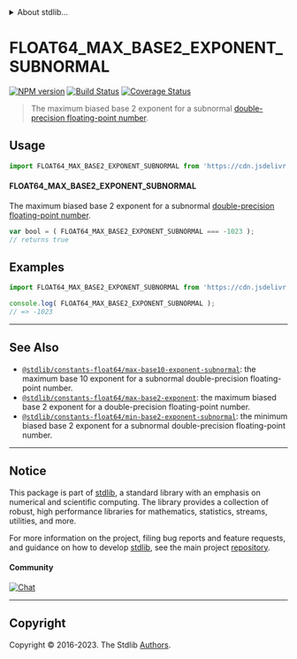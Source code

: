 <!--

@license Apache-2.0

Copyright (c) 2018 The Stdlib Authors.

Licensed under the Apache License, Version 2.0 (the "License");
you may not use this file except in compliance with the License.
You may obtain a copy of the License at

   http://www.apache.org/licenses/LICENSE-2.0

Unless required by applicable law or agreed to in writing, software
distributed under the License is distributed on an "AS IS" BASIS,
WITHOUT WARRANTIES OR CONDITIONS OF ANY KIND, either express or implied.
See the License for the specific language governing permissions and
limitations under the License.

-->


<details>
  <summary>
    About stdlib...
  </summary>
  <p>We believe in a future in which the web is a preferred environment for numerical computation. To help realize this future, we've built stdlib. stdlib is a standard library, with an emphasis on numerical and scientific computation, written in JavaScript (and C) for execution in browsers and in Node.js.</p>
  <p>The library is fully decomposable, being architected in such a way that you can swap out and mix and match APIs and functionality to cater to your exact preferences and use cases.</p>
  <p>When you use stdlib, you can be absolutely certain that you are using the most thorough, rigorous, well-written, studied, documented, tested, measured, and high-quality code out there.</p>
  <p>To join us in bringing numerical computing to the web, get started by checking us out on <a href="https://github.com/stdlib-js/stdlib">GitHub</a>, and please consider <a href="https://opencollective.com/stdlib">financially supporting stdlib</a>. We greatly appreciate your continued support!</p>
</details>

# FLOAT64_MAX_BASE2_EXPONENT_SUBNORMAL

[![NPM version][npm-image]][npm-url] [![Build Status][test-image]][test-url] [![Coverage Status][coverage-image]][coverage-url] <!-- [![dependencies][dependencies-image]][dependencies-url] -->

> The maximum biased base 2 exponent for a subnormal [double-precision floating-point number][ieee754].



<section class="usage">

## Usage

<!-- eslint-disable id-length -->

```javascript
import FLOAT64_MAX_BASE2_EXPONENT_SUBNORMAL from 'https://cdn.jsdelivr.net/gh/stdlib-js/constants-float64-max-base2-exponent-subnormal@deno/mod.js';
```

#### FLOAT64_MAX_BASE2_EXPONENT_SUBNORMAL

The maximum biased base 2 exponent for a subnormal [double-precision floating-point number][ieee754].

<!-- eslint-disable id-length -->

```javascript
var bool = ( FLOAT64_MAX_BASE2_EXPONENT_SUBNORMAL === -1023 );
// returns true
```

</section>

<!-- /.usage -->

<section class="examples">

## Examples

<!-- TODO: better example -->

<!-- eslint no-undef: "error" -->

<!-- eslint-disable id-length -->

```javascript
import FLOAT64_MAX_BASE2_EXPONENT_SUBNORMAL from 'https://cdn.jsdelivr.net/gh/stdlib-js/constants-float64-max-base2-exponent-subnormal@deno/mod.js';

console.log( FLOAT64_MAX_BASE2_EXPONENT_SUBNORMAL );
// => -1023
```

</section>

<!-- /.examples -->

<!-- C interface documentation. -->



<!-- Section for related `stdlib` packages. Do not manually edit this section, as it is automatically populated. -->

<section class="related">

* * *

## See Also

-   <span class="package-name">[`@stdlib/constants-float64/max-base10-exponent-subnormal`][@stdlib/constants/float64/max-base10-exponent-subnormal]</span><span class="delimiter">: </span><span class="description">the maximum base 10 exponent for a subnormal double-precision floating-point number.</span>
-   <span class="package-name">[`@stdlib/constants-float64/max-base2-exponent`][@stdlib/constants/float64/max-base2-exponent]</span><span class="delimiter">: </span><span class="description">the maximum biased base 2 exponent for a double-precision floating-point number.</span>
-   <span class="package-name">[`@stdlib/constants-float64/min-base2-exponent-subnormal`][@stdlib/constants/float64/min-base2-exponent-subnormal]</span><span class="delimiter">: </span><span class="description">the minimum biased base 2 exponent for a subnormal double-precision floating-point number.</span>

</section>

<!-- /.related -->

<!-- Section for all links. Make sure to keep an empty line after the `section` element and another before the `/section` close. -->


<section class="main-repo" >

* * *

## Notice

This package is part of [stdlib][stdlib], a standard library with an emphasis on numerical and scientific computing. The library provides a collection of robust, high performance libraries for mathematics, statistics, streams, utilities, and more.

For more information on the project, filing bug reports and feature requests, and guidance on how to develop [stdlib][stdlib], see the main project [repository][stdlib].

#### Community

[![Chat][chat-image]][chat-url]

---

## Copyright

Copyright &copy; 2016-2023. The Stdlib [Authors][stdlib-authors].

</section>

<!-- /.stdlib -->

<!-- Section for all links. Make sure to keep an empty line after the `section` element and another before the `/section` close. -->

<section class="links">

[npm-image]: http://img.shields.io/npm/v/@stdlib/constants-float64-max-base2-exponent-subnormal.svg
[npm-url]: https://npmjs.org/package/@stdlib/constants-float64-max-base2-exponent-subnormal

[test-image]: https://github.com/stdlib-js/constants-float64-max-base2-exponent-subnormal/actions/workflows/test.yml/badge.svg?branch=main
[test-url]: https://github.com/stdlib-js/constants-float64-max-base2-exponent-subnormal/actions/workflows/test.yml?query=branch:main

[coverage-image]: https://img.shields.io/codecov/c/github/stdlib-js/constants-float64-max-base2-exponent-subnormal/main.svg
[coverage-url]: https://codecov.io/github/stdlib-js/constants-float64-max-base2-exponent-subnormal?branch=main

<!--

[dependencies-image]: https://img.shields.io/david/stdlib-js/constants-float64-max-base2-exponent-subnormal.svg
[dependencies-url]: https://david-dm.org/stdlib-js/constants-float64-max-base2-exponent-subnormal/main

-->

[chat-image]: https://img.shields.io/gitter/room/stdlib-js/stdlib.svg
[chat-url]: https://app.gitter.im/#/room/#stdlib-js_stdlib:gitter.im

[stdlib]: https://github.com/stdlib-js/stdlib

[stdlib-authors]: https://github.com/stdlib-js/stdlib/graphs/contributors

[umd]: https://github.com/umdjs/umd
[es-module]: https://developer.mozilla.org/en-US/docs/Web/JavaScript/Guide/Modules

[deno-url]: https://github.com/stdlib-js/constants-float64-max-base2-exponent-subnormal/tree/deno
[umd-url]: https://github.com/stdlib-js/constants-float64-max-base2-exponent-subnormal/tree/umd
[esm-url]: https://github.com/stdlib-js/constants-float64-max-base2-exponent-subnormal/tree/esm
[branches-url]: https://github.com/stdlib-js/constants-float64-max-base2-exponent-subnormal/blob/main/branches.md

[ieee754]: https://en.wikipedia.org/wiki/IEEE_754-1985

<!-- <related-links> -->

[@stdlib/constants/float64/max-base10-exponent-subnormal]: https://github.com/stdlib-js/constants-float64-max-base10-exponent-subnormal/tree/deno

[@stdlib/constants/float64/max-base2-exponent]: https://github.com/stdlib-js/constants-float64-max-base2-exponent/tree/deno

[@stdlib/constants/float64/min-base2-exponent-subnormal]: https://github.com/stdlib-js/constants-float64-min-base2-exponent-subnormal/tree/deno

<!-- </related-links> -->

</section>

<!-- /.links -->
